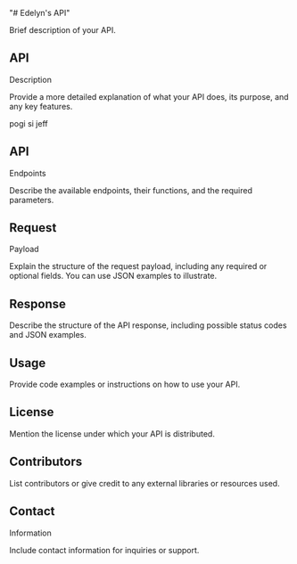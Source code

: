 "# Edelyn's API" 

Brief
description of your API.




## API
Description


Provide a more
detailed explanation of what your API does, its purpose, and any key features.

pogi si jeff


 


## API
Endpoints


Describe the
available endpoints, their functions, and the required parameters.


 


## Request
Payload


Explain the
structure of the request payload, including any required or optional fields.
You can use JSON examples to illustrate.


 


## Response


Describe the
structure of the API response, including possible status codes and JSON
examples.


 


## Usage


Provide code
examples or instructions on how to use your API.


 


## License


Mention the
license under which your API is distributed.


 


## Contributors


List
contributors or give credit to any external libraries or resources used.


 


## Contact
Information


Include contact
information for inquiries or support.
